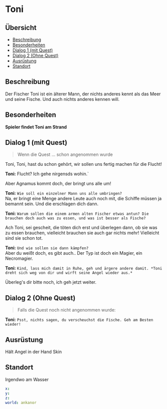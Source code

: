 # Toni <!-- omit in toc -->

## Übersicht<!-- omit in toc -->
- [Beschreibung](#beschreibung)
- [Besonderheiten](#besonderheiten)
- [Dialog 1 (mit Quest)](#dialog-1-mit-quest)
- [Dialog 2 (Ohne Quest)](#dialog-2-ohne-quest)
- [Ausrüstung](#ausr%C3%BCstung)
- [Standort](#standort)

## Beschreibung

Der Fischer Toni ist ein älterer Mann, der nichts anderes kennt als das Meer und seine Fische. Und auch nichts anderes kennen  will.

## Besonderheiten


**Spieler findet Toni am Strand**

## Dialog 1 (mit Quest)

> Wenn die Quest ... schon angenommen wurde
> 
Toni, Toni, hast du schon gehört, wir sollen uns fertig machen für die Flucht!   

**Toni:** Flucht? Ich gehe nirgensds wohin.`   

Aber Agnamus kommt doch, der bringt uns alle um!   

**Toni:** `Wie soll ein einzelner Mann uns alle umbringen?`   
Na, er bringt eine Menge andere Leute auch noch mit, die Schiffe müssen ja bemannt sein. Und die erschlagen dich dann.   

**Toni:** `Warum sollen die einem armen alten Fischer etwas antun? Die brauchen doch auch was zu essen, und was ist besser als Fische?`   

Ach Toni, sei gescheit, die töten dich erst und überlegen dann, ob sie was zu essen brauchen, vielleicht brauchen sie auch gar nichts mehr! Vielleicht sind sie schon tot.   

**Toni:** `Und wie sollen sie dann kämpfen?`     
Aber du weißt doch, es gibt auch.. Der Typ ist doch ein Magier, ein Necromagier.      

**Toni:** `Kind, lass mich damit in Ruhe, geh und ärgere andere damit. *Toni dreht sich weg von dir und wirft seine Angel wieder aus.*`   

Überleg's dir bitte noch, ich geh jetzt weiter.     


## Dialog 2 (Ohne Quest)
> Falls die Quest noch nicht angenommen wurde:  

**Toni:** `Psst, nichts sagen, du verscheuchst die Fische. Geh am Besten wieder!`   


## Ausrüstung
Hält Angel in der Hand
Skin


## Standort

Irgendwo am Wasser

```yml
x: 
y: 
z: 
world: ankanor
```



